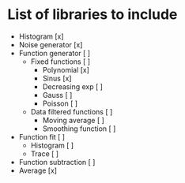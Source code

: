 # List of libraries to include

- Histogram                 [x]
- Noise generator           [x]
- Function generator        [ ]
  - Fixed functions         [ ]
    - Polynomial            [x]
    - Sinus                 [x]
    - Decreasing exp        [ ]
    - Gauss                 [ ]
    - Poisson               [ ]
  - Data filtered functions [ ]
    - Moving average        [ ]
    - Smoothing function    [ ]
- Function fit              [ ]
  - Histogram               [ ]
  - Trace                   [ ]
- Function subtraction      [ ]
- Average                   [x] 
 
